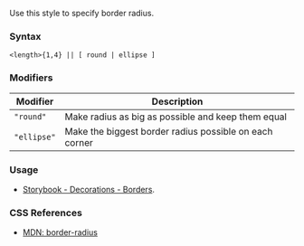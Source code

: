 Use this style to specify border radius.

### Syntax

```
<length>{1,4} || [ round | ellipse ]
```

### Modifiers

|Modifier|Description|
|----|----|
|`"round"`|Make radius as big as possible and keep them equal|
|`"ellipse"`|Make the biggest border radius possible on each corner|

### Usage

* [Storybook - Decorations - Borders](../../storybook/decorations/borders.md).

### CSS References

* [MDN: border-radius](!https://developer.mozilla.org/en-US/docs/Web/CSS/border-radius)
